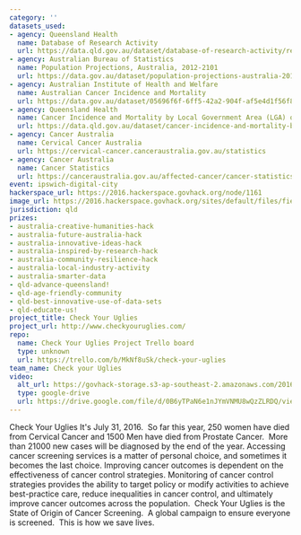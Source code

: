 ```yaml
---
category: ''
datasets_used:
- agency: Queensland Health
  name: Database of Research Activity
  url: https://data.qld.gov.au/dataset/database-of-research-activity/resource/4fa61b98-7693-4c98-bed5-828b65034420
- agency: Australian Bureau of Statistics
  name: Population Projections, Australia, 2012-2101
  url: https://data.gov.au/dataset/population-projections-australia-2012-2101
- agency: Australian Institute of Health and Welfare
  name: Australian Cancer Incidence and Mortality
  url: https://data.gov.au/dataset/05696f6f-6ff5-42a2-904f-af5e4d1f56f8
- agency: Queensland Health
  name: Cancer Incidence and Mortality by Local Government Area (LGA) of Residence, licensed under Creative Commons Attribution sourced on 30 July 2016
  url: https://data.qld.gov.au/dataset/cancer-incidence-and-mortality-by-local-government-area-lga-of-residence/resource/8a83c45a-d999-48f6-99d1-878d5917aeec
- agency: Cancer Australia
  name: Cervical Cancer Australia
  url: https://cervical-cancer.canceraustralia.gov.au/statistics
- agency: Cancer Australia
  name: Cancer Statistics
  url: https://canceraustralia.gov.au/affected-cancer/cancer-statistics
event: ipswich-digital-city
hackerspace_url: https://2016.hackerspace.govhack.org/node/1161
image_url: https://2016.hackerspace.govhack.org/sites/default/files/field/image/Screenshot%202016-07-31%2015.23.22.png
jurisdiction: qld
prizes:
- australia-creative-humanities-hack
- australia-future-australia-hack
- australia-innovative-ideas-hack
- australia-inspired-by-research-hack
- australia-community-resilience-hack
- australia-local-industry-activity
- australia-smarter-data
- qld-advance-queensland!
- qld-age-friendly-community
- qld-best-innovative-use-of-data-sets
- qld-educate-us!
project_title: Check Your Uglies
project_url: http://www.checkyouruglies.com/
repo:
  name: Check Your Uglies Project Trello board
  type: unknown
  url: https://trello.com/b/MkNf8uSk/check-your-uglies
team_name: Check your Uglies
video:
  alt_url: https://govhack-storage.s3-ap-southeast-2.amazonaws.com/2016/CYU%20final%20movie%20v1.mp4
  type: google-drive
  url: https://drive.google.com/file/d/0B6yTPaN6e1nJYmVNMU8wQzZLRDQ/view?usp=sharing
---
```


Check Your Uglies
It's July 31, 2016.  So far this year, 250 women have died from Cervical Cancer and 1500 Men have died from Prostate Cancer.  More than 21000 new cases will be diagnosed by the end of the year.
Accessing cancer screening services is a matter of personal choice, and sometimes it becomes the last choice. Improving cancer outcomes is dependent on the effectiveness of cancer control strategies. Monitoring of cancer control strategies provides the ability to target policy or modify activities to achieve best-practice care, reduce inequalities in cancer control, and ultimately improve cancer outcomes across the population. 
Check Your Uglies is the State of Origin of Cancer Screening.  A global campaign to ensure everyone is screened.  This is how we save lives.